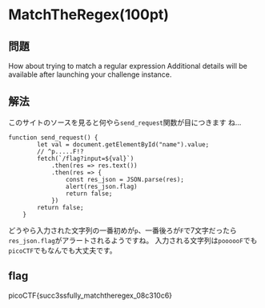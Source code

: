 # MatchTheRegex(100pt)
## 問題
How about trying to match a regular expression
Additional details will be available after launching your 
challenge instance.
## 解法
このサイトのソースを見ると何やら`send_request`関数が目につきます
ね...
```
function send_request() {
		let val = document.getElementById("name").value;
		// ^p.....F!?
		fetch(`/flag?input=${val}`)
			.then(res => res.text())
			.then(res => {
				const res_json = JSON.parse(res);
				alert(res_json.flag)
				return false;
			})
		return false;
	}
```
どうやら入力された文字列の一番初めが`p`、一番後ろが`F`で7文字だったら
`res_json.flag`がアラートされるようですね。
入力される文字列は`poooooF`でも`picoCTF`でもなんでも大丈夫です。
## flag
picoCTF{succ3ssfully_matchtheregex_08c310c6}